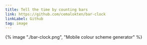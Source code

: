 ```yaml
---
title: Tell the time by counting bars
link: https://github.com/cemalokten/bar-clock
linkLabel: Github
tag: image
---
```


{% image "./bar-clock.png", "Mobile colour scheme generator" %}

